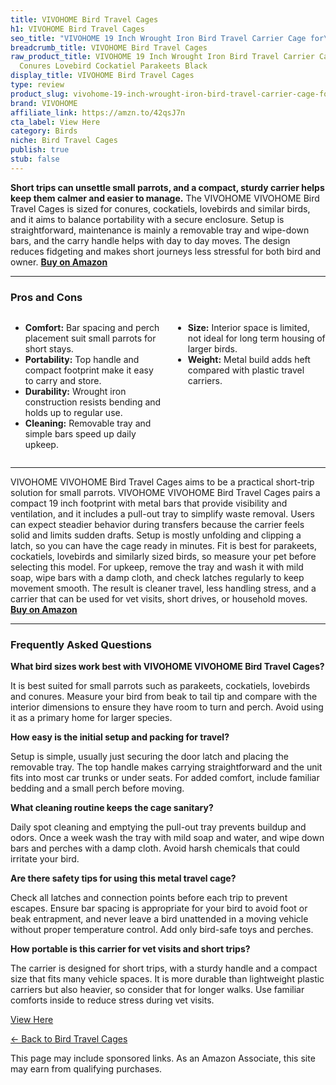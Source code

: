 ```yaml
---
title: VIVOHOME Bird Travel Cages
h1: VIVOHOME Bird Travel Cages
seo_title: "VIVOHOME 19 Inch Wrought Iron Bird Travel Carrier Cage for\u2026"
breadcrumb_title: VIVOHOME Bird Travel Cages
raw_product_title: VIVOHOME 19 Inch Wrought Iron Bird Travel Carrier Cage for Parrots
  Conures Lovebird Cockatiel Parakeets Black
display_title: VIVOHOME Bird Travel Cages
type: review
product_slug: vivohome-19-inch-wrought-iron-bird-travel-carrier-cage-for-parrots-conu-b816fe35
brand: VIVOHOME
affiliate_link: https://amzn.to/42qsJ7n
cta_label: View Here
category: Birds
niche: Bird Travel Cages
publish: true
stub: false
---
```


<div id="intro" class="full-width">
  <p><strong>Short trips can unsettle small parrots, and a compact, sturdy carrier helps keep them calmer and easier to manage.</strong> The VIVOHOME VIVOHOME Bird Travel Cages is sized for conures, cockatiels, lovebirds and similar birds, and it aims to balance portability with a secure enclosure. Setup is straightforward, maintenance is mainly a removable tray and wipe-down bars, and the carry handle helps with day to day moves. The design reduces fidgeting and makes short journeys less stressful for both bird and owner. <a href="https://amzn.to/42qsJ7n" rel="nofollow sponsored noopener" target="_blank"><strong>Buy on Amazon</strong></a></p>
</div>

<hr />
<h3 id="pros-cons">Pros and Cons</h3>
<div class="pc-grid" style="display:grid;grid-template-columns:1fr 1fr;gap:16px;">
  <ul>
    <li><strong>Comfort:</strong> Bar spacing and perch placement suit small parrots for short stays.</li>
    <li><strong>Portability:</strong> Top handle and compact footprint make it easy to carry and store.</li>
    <li><strong>Durability:</strong> Wrought iron construction resists bending and holds up to regular use.</li>
    <li><strong>Cleaning:</strong> Removable tray and simple bars speed up daily upkeep.</li>
  </ul>
  <ul>
    <li><strong>Size:</strong> Interior space is limited, not ideal for long term housing of larger birds.</li>
    <li><strong>Weight:</strong> Metal build adds heft compared with plastic travel carriers.</li>
  </ul>
</div>
<hr />

<div class="full-width">
  <p>VIVOHOME VIVOHOME Bird Travel Cages aims to be a practical short-trip solution for small parrots. VIVOHOME VIVOHOME Bird Travel Cages pairs a compact 19 inch footprint with metal bars that provide visibility and ventilation, and it includes a pull-out tray to simplify waste removal. Users can expect steadier behavior during transfers because the carrier feels solid and limits sudden drafts. Setup is mostly unfolding and clipping a latch, so you can have the cage ready in minutes. Fit is best for parakeets, cockatiels, lovebirds and similarly sized birds, so measure your pet before selecting this model. For upkeep, remove the tray and wash it with mild soap, wipe bars with a damp cloth, and check latches regularly to keep movement smooth. The result is cleaner travel, less handling stress, and a carrier that can be used for vet visits, short drives, or household moves. <a href="https://amzn.to/42qsJ7n" rel="nofollow sponsored noopener" target="_blank"><strong>Buy on Amazon</strong></a></p>
</div>

<hr />
<h3 id="faqs">Frequently Asked Questions</h3>

<p><strong>What bird sizes work best with VIVOHOME VIVOHOME Bird Travel Cages?</strong></p>
<p>It is best suited for small parrots such as parakeets, cockatiels, lovebirds and conures. Measure your bird from beak to tail tip and compare with the interior dimensions to ensure they have room to turn and perch. Avoid using it as a primary home for larger species.</p>

<p><strong>How easy is the initial setup and packing for travel?</strong></p>
<p>Setup is simple, usually just securing the door latch and placing the removable tray. The top handle makes carrying straightforward and the unit fits into most car trunks or under seats. For added comfort, include familiar bedding and a small perch before moving.</p>

<p><strong>What cleaning routine keeps the cage sanitary?</strong></p>
<p>Daily spot cleaning and emptying the pull-out tray prevents buildup and odors. Once a week wash the tray with mild soap and water, and wipe down bars and perches with a damp cloth. Avoid harsh chemicals that could irritate your bird.</p>

<p><strong>Are there safety tips for using this metal travel cage?</strong></p>
<p>Check all latches and connection points before each trip to prevent escapes. Ensure bar spacing is appropriate for your bird to avoid foot or beak entrapment, and never leave a bird unattended in a moving vehicle without proper temperature control. Add only bird-safe toys and perches.</p>

<p><strong>How portable is this carrier for vet visits and short trips?</strong></p>
<p>The carrier is designed for short trips, with a sturdy handle and a compact size that fits many vehicle spaces. It is more durable than lightweight plastic carriers but also heavier, so consider that for longer walks. Use familiar comforts inside to reduce stress during vet visits.</p>
<p><a class="btn" href="https://amzn.to/42qsJ7n" target="_blank" rel="nofollow sponsored noopener">View Here</a></p>
<p><a href="/roundups/birds/bird-travel-cages/">← Back to Bird Travel Cages</a></p>
<aside class="disclosure">This page may include sponsored links. As an Amazon Associate, this site may earn from qualifying purchases.</aside>
